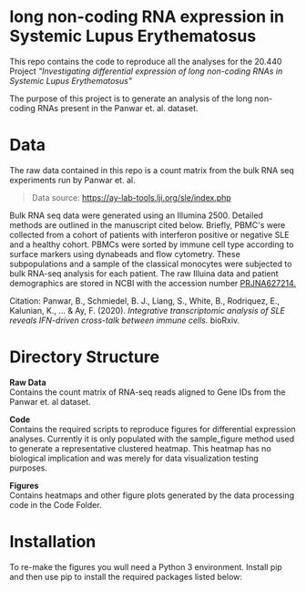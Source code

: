 # long non-coding RNA expression in Systemic Lupus Erythematosus  
This repo contains the code to reproduce all the analyses for the 20.440 Project
*"Investigating differential expression of long non-coding RNAs in Systemic Lupus
Erythematosus"*  

The purpose of this project is to generate an analysis of the long non-coding
RNAs present in the Panwar et. al. dataset.  

# Data  
The raw data contained in this repo is a count matrix from the bulk RNA seq
experiments run by Panwar et. al.  

>Data source: https://ay-lab-tools.lji.org/sle/index.php

Bulk RNA seq data were generated using an Illumina 2500. Detailed methods are
outlined in the manuscript cited below. Briefly, PBMC's were collected from a
cohort of patients with interferon positive or negative SLE and a healthy cohort.
PBMCs were sorted by immune cell type according to surface markers using
dynabeads and flow cytometry. These subpopulations and a sample of the classical
monocytes were subjected to bulk RNA-seq analysis for each patient. The raw
Illuina data and patient demographics are stored in NCBI with the accession
number [PRJNA627214.](https://www.ncbi.nlm.nih.gov/Traces/study/?page=6&acc=PRJNA627214&o=cell_type_surface_markers_sam_s%3Aa%253Bacc_s%253Bacc_s%253Bacc_s%3Bacc_s%3Aa&s=SRR11582313,SRR11582477)

Citation:
Panwar, B., Schmiedel, B. J., Liang, S., White, B., Rodriquez, E., Kalunian,
K., ... & Ay, F. (2020). *Integrative transcriptomic analysis of SLE reveals
IFN-driven cross-talk between immune cells.* bioRxiv.

# Directory Structure  
**Raw Data**  
Contains the count matrix of RNA-seq reads aligned to Gene IDs from
the Panwar et. al dataset.

**Code**  
Contains the required scripts to reproduce figures for differential
expression analyses. Currently it is only populated with the sample_figure
method used to generate a representative clustered heatmap. This heatmap has
no biological implication and was merely for data visualization testing
purposes.

**Figures**  
Contains heatmaps and other figure plots generated by the
data processing code in the Code Folder.

# Installation  
To re-make the figures you wull need a Python 3 environment. Install pip and
then use pip to install the required packages listed below:

